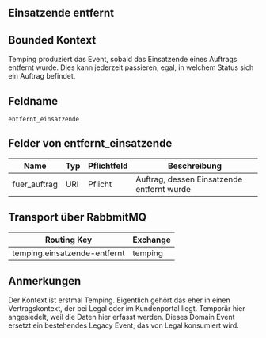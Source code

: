 ## Einsatzende entfernt

## Bounded Kontext

Temping produziert das Event, sobald das Einsatzende eines Auftrags entfernt wurde. Dies kann jederzeit passieren, egal, in welchem Status sich ein Auftrag befindet.

## Feldname

`entfernt_einsatzende`

## Felder von entfernt_einsatzende

| Name         | Typ | Pflichtfeld | Beschreibung                               |
| ------------ | --- | ----------- | ------------------------------------------ |
| fuer_auftrag | URI | Pflicht     | Auftrag, dessen Einsatzende entfernt wurde |

## Transport über RabbmitMQ

| Routing Key                  | Exchange |
| ---------------------------- | -------- |
| temping.einsatzende-entfernt | temping  |

## Anmerkungen

Der Kontext ist erstmal Temping. Eigentlich gehört das eher in einen Vertragskontext, der bei Legal oder im Kundenportal liegt. Temporär hier angesiedelt, weil die Daten hier erfasst werden. Dieses Domain Event ersetzt ein bestehendes Legacy Event, das von Legal konsumiert wird.
